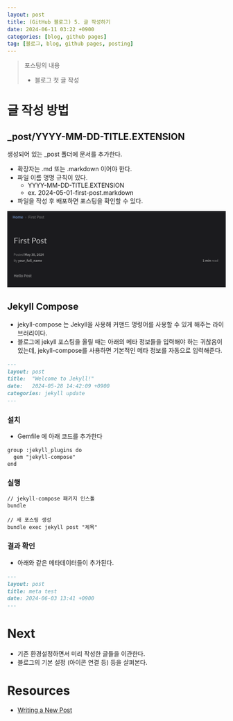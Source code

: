 ```yaml
---
layout: post
title: (GitHub 블로그) 5. 글 작성하기
date: 2024-06-11 03:22 +0900
categories: [blog, github pages]
tag: [블로그, blog, github pages, posting]
---
```


> 포스팅의 내용
>
> - 블로그 첫 글 작성

# 글 작성 방법

## _post/**YYYY-MM-DD-TITLE.EXTENSION**

생성되어 있는 _post 폴더에 문서를 추가한다.

- 확장자는 .md 또는 .markdown 이어야 한다.
- 파일 이름 명명 규칙이 있다.
  - YYYY-MM-DD-TITLE.EXTENSION
  - ex. 2024-05-01-first-post.markdown
- 파일을 작성 후 배포하면 포스팅을 확인할 수 있다.

![](/assets/img/2024-06-11/2024-06-11-first-post-1-result.png)

## Jekyll Compose

- jekyll-compose 는 Jekyll을 사용해 커맨드 명령어를 사용할 수 있게 해주는 라이브러리이다.
- 블로그에 jekyll 포스팅을 올릴 때는 아래의 메타 정보들을 입력해야 하는 귀찮음이 있는데, jekyll-compose를 사용하면 기본적인 메타 정보를 자동으로 입력해준다.

```markdown
---
layout: post
title:  "Welcome to Jekyll!"
date:   2024-05-28 14:42:09 +0900
categories: jekyll update
---
```

### 설치

- Gemfile 에 아래 코드를 추가한다

```gemfile
group :jekyll_plugins do
  gem "jekyll-compose"
end
```

### 실행

```shell
// jekyll-compose 패키지 인스톨
bundle

// 새 포스팅 생성
bundle exec jekyll post "제목"
```

### 결과 확인

- 아래와 같은 메타데이터들이 추가된다.

```markdown
---
layout: post
title: meta test
date: 2024-06-03 13:41 +0900
---

```

# Next

- 기존 환경설정하면서 미리 작성한 글들을 이관한다.
- 블로그의 기본 설정 (아이콘 연결 등) 등을 살펴본다.

# Resources

- [Writing a New Post][new-post]

[new-post]: https://chirpy.cotes.page/posts/write-a-new-post

